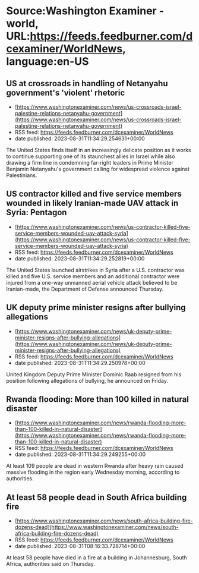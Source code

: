 # Source:Washington Examiner - world, URL:https://feeds.feedburner.com/dcexaminer/WorldNews, language:en-US

## US at crossroads in handling of Netanyahu government's 'violent' rhetoric
 - [https://www.washingtonexaminer.com/news/us-crossroads-israel-palestine-relations-netanyahu-government](https://www.washingtonexaminer.com/news/us-crossroads-israel-palestine-relations-netanyahu-government)
 - RSS feed: https://feeds.feedburner.com/dcexaminer/WorldNews
 - date published: 2023-08-31T11:34:29.254631+00:00

The United States finds itself in an increasingly delicate position as it works to continue supporting one of its staunchest allies in Israel while also drawing a firm line in condemning far-right leaders in Prime Minister Benjamin Netanyahu's government calling for widespread violence against Palestinians.

## US contractor killed and five service members wounded in likely Iranian-made UAV attack in Syria: Pentagon
 - [https://www.washingtonexaminer.com/news/us-contractor-killed-five-service-members-wounded-uav-attack-syria](https://www.washingtonexaminer.com/news/us-contractor-killed-five-service-members-wounded-uav-attack-syria)
 - RSS feed: https://feeds.feedburner.com/dcexaminer/WorldNews
 - date published: 2023-08-31T11:34:29.252819+00:00

The United States launched airstrikes in Syria after a U.S. contractor was killed and five U.S. service members and an additional contractor were injured from a one-way unmanned aerial vehicle attack believed to be Iranian-made, the Department of Defense announced Thursday.

## UK deputy prime minister resigns after bullying allegations
 - [https://www.washingtonexaminer.com/news/uk-deputy-prime-minister-resigns-after-bullying-allegations](https://www.washingtonexaminer.com/news/uk-deputy-prime-minister-resigns-after-bullying-allegations)
 - RSS feed: https://feeds.feedburner.com/dcexaminer/WorldNews
 - date published: 2023-08-31T11:34:29.250978+00:00

United Kingdom Deputy Prime Minister Dominic Raab resigned from his position following allegations of bullying, he announced on Friday.

## Rwanda flooding: More than 100 killed in natural disaster
 - [https://www.washingtonexaminer.com/news/rwanda-flooding-more-than-100-killed-in-natural-disaster](https://www.washingtonexaminer.com/news/rwanda-flooding-more-than-100-killed-in-natural-disaster)
 - RSS feed: https://feeds.feedburner.com/dcexaminer/WorldNews
 - date published: 2023-08-31T11:34:29.249255+00:00

At least 109 people are dead in western Rwanda after heavy rain caused massive flooding in the region early Wednesday morning, according to authorities.

## At least 58 people dead in South Africa building fire
 - [https://www.washingtonexaminer.com/news/south-africa-building-fire-dozens-dead](https://www.washingtonexaminer.com/news/south-africa-building-fire-dozens-dead)
 - RSS feed: https://feeds.feedburner.com/dcexaminer/WorldNews
 - date published: 2023-08-31T08:16:33.728714+00:00

At least 58 people have died in a fire at a building in Johannesburg, South Africa, authorities said on Thursday.

